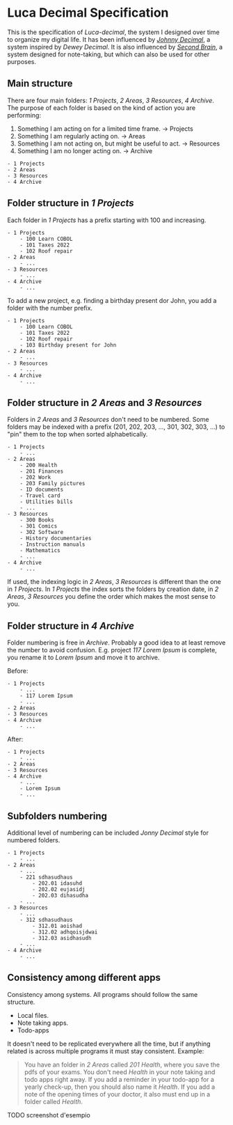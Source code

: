 # Luca Decimal Specification

This is the specification of *Luca-decimal*, the system I designed over time to organize my digital life.
It has been influenced by [*Johnny Decimal*](https://johnnydecimal.com/), a system inspired by *Dewey Decimal*.
It is also influenced by [*Second Brain*](https://www.buildingasecondbrain.com/), a system designed for note-taking, but which can also be used for other purposes.

## Main structure

There are four main folders: *1 Projects*, *2 Areas*, *3 Resources*, *4 Archive*.
The purpose of each folder is based on the kind of action you are performing:

1. Something I am acting on for a limited time frame. → Projects
2. Something I am regularly acting on. → Areas
3. Something I am not acting on, but might be useful to act. → Resources
4. Something I am no longer acting on. → Archive

```
- 1 Projects
- 2 Areas
- 3 Resources
- 4 Archive
```

## Folder structure in *1 Projects*

Each folder in *1 Projects* has a prefix starting with 100 and increasing.

```
- 1 Projects
    - 100 Learn COBOL
    - 101 Taxes 2022
    - 102 Roof repair
- 2 Areas
    - ...
- 3 Resources
    - ...
- 4 Archive
    - ...
```

To add a new project, e.g. finding a birthday present dor John, you add a folder with the number prefix.
```
- 1 Projects
    - 100 Learn COBOL
    - 101 Taxes 2022
    - 102 Roof repair
    - 103 Birthday present for John
- 2 Areas
    - ...
- 3 Resources
    - ...
- 4 Archive
    - ...
```

## Folder structure in *2 Areas* and *3 Resources*

Folders in *2 Areas* and *3 Resources* don't need to be numbered.
Some folders may be indexed with a prefix (201, 202, 203, ..., 301, 302, 303, ...) to "pin" them to the top when sorted alphabetically.
```
- 1 Projects
    - ...
- 2 Areas
    - 200 Health
    - 201 Finances
    - 202 Work
    - 203 Family pictures
    - ID documents
    - Travel card
    - Utilities bills
    - ...
- 3 Resources
    - 300 Books
    - 301 Comics
    - 302 Software
    - History documentaries
    - Instruction manuals
    - Mathematics
    - ...
- 4 Archive
    - ...
```

If used, the indexing logic in *2 Areas*, *3 Resources* is different than the one in *1 Projects*.
In *1 Projects* the index sorts the folders by creation date, in *2 Areas*, *3 Resources* you define the order which makes the most sense to you. 

## Folder structure in *4 Archive*

Folder numbering is free in *Archive*.
Probably a good idea to at least remove the number to avoid confusion.
E.g. project *117 Lorem Ipsum* is complete, you rename it to *Lorem Ipsum* and move it  to archive.

Before:
```
- 1 Projects
    - ...
    - 117 Lorem Ipsum
    - ...
- 2 Areas
- 3 Resources
- 4 Archive
    - ...
```

After:
```
- 1 Projects
    - ...
- 2 Areas
- 3 Resources
- 4 Archive
    - ...
    - Lorem Ipsum
    - ...
```

## Subfolders numbering

Additional level of numbering can be included *Jonny Decimal* style for numbered folders.
```
- 1 Projects
    - ...
- 2 Areas
    - ...
    - 221 sdhasudhaus
        - 202.01 idasuhd
        - 202.02 eujasidj
        - 202.03 dihasudha
    - ...
- 3 Resources
    - ...
    - 312 sdhasudhaus
        - 312.01 aoishad
        - 312.02 adhqoisjdwai
        - 312.03 asidhasudh
    - ...
- 4 Archive
    - ...
```

## Consistency among different apps

Consistency among systems.
All programs should follow the same structure.
- Local files.
- Note taking apps.
- Todo-apps

It doesn't need to be replicated everywhere all the time, but if anything related is across multiple programs it must stay consistent.
Example:
> You have an folder in *2 Areas* called *201 Health*, where you save the pdfs of your exams.
> You don't need *Health* in your note taking and todo apps right away.
> If you add a reminder in your todo-app for a yearly check-up, then you should also name it *Health*.
> If you add a note of the opening times of your doctor, it also must end up in a folder called *Health*.

TODO screenshot d'esempio

